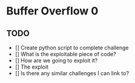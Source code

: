 # Buffer Overflow 0

## TODO
- [] Create python script to complete challenge
- [] What is the exploitable piece of code?  
- [] How are we going to exploit it?
- [] The exploit
- [] Is there any similar challenges I can link to?
